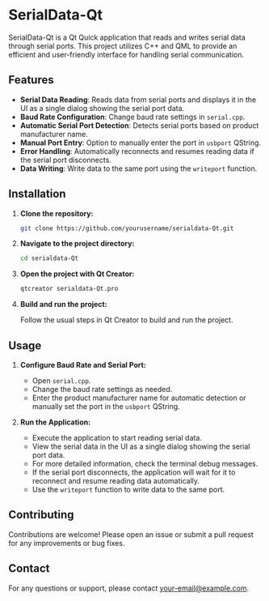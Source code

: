 # SerialData-Qt

SerialData-Qt is a Qt Quick application that reads and writes serial data through serial ports. This project utilizes C++ and QML to provide an efficient and user-friendly interface for handling serial communication.

## Features

- **Serial Data Reading**: Reads data from serial ports and displays it in the UI as a single dialog showing the serial port data.
- **Baud Rate Configuration**: Change baud rate settings in `serial.cpp`.
- **Automatic Serial Port Detection**: Detects serial ports based on product manufacturer name.
- **Manual Port Entry**: Option to manually enter the port in `usbport` QString.
- **Error Handling**: Automatically reconnects and resumes reading data if the serial port disconnects.
- **Data Writing**: Write data to the same port using the `writeport` function.

## Installation

1. **Clone the repository:**

    ```sh
    git clone https://github.com/yourusername/serialdata-Qt.git
    ```

2. **Navigate to the project directory:**

    ```sh
    cd serialdata-Qt
    ```

3. **Open the project with Qt Creator:**

    ```sh
    qtcreator serialdata-Qt.pro
    ```

4. **Build and run the project:**

    Follow the usual steps in Qt Creator to build and run the project.

## Usage

1. **Configure Baud Rate and Serial Port:**

    - Open `serial.cpp`.
    - Change the baud rate settings as needed.
    - Enter the product manufacturer name for automatic detection or manually set the port in the `usbport` QString.

2. **Run the Application:**

    - Execute the application to start reading serial data.
    - View the serial data in the UI as a single dialog showing the serial port data.
    - For more detailed information, check the terminal debug messages.
    - If the serial port disconnects, the application will wait for it to reconnect and resume reading data automatically.
    - Use the `writeport` function to write data to the same port.

## Contributing

Contributions are welcome! Please open an issue or submit a pull request for any improvements or bug fixes.

## Contact

For any questions or support, please contact [your-email@example.com](mailto:your-email@example.com).


